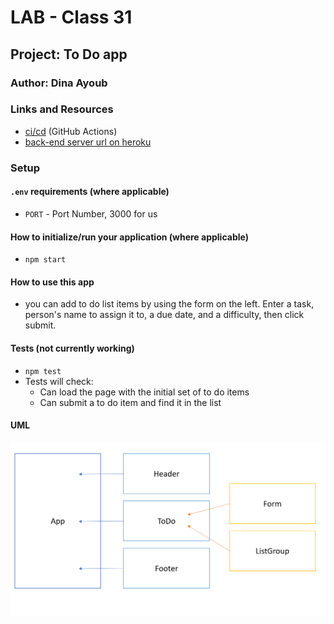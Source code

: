 # LAB - Class 31

## Project: To Do app

### Author: Dina Ayoub

### Links and Resources

- [ci/cd](https://github.com/Dina-401-Advanced-Javascript/todo/actions) (GitHub Actions)
- [back-end server url on heroku](https://dina-todo.herokuapp.com/)

### Setup

#### `.env` requirements (where applicable)

- `PORT` - Port Number, 3000 for us

#### How to initialize/run your application (where applicable)

- `npm start`

#### How to use this app

- you can add to do list items by using the form on the left. Enter a task, person's name to assign it to, a due date, and a difficulty, then click submit.

#### Tests (not currently working)

- `npm test`
- Tests will check:
  - Can load the page with the initial set of to do items
  - Can submit a to do item and find it in the list

#### UML

![UML Diagram](assets/uml.png)
